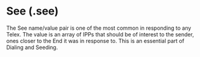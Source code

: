 See (.see)
==========

The See name/value pair is one of the most common in responding to any Telex.  The value is an array of IPPs that should be of interest to the sender, ones closer to the End it was in response to.  This is an essential part of Dialing and Seeding.